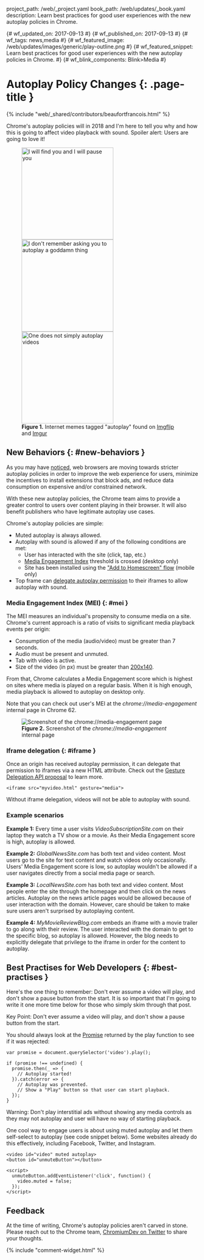 project_path: /web/_project.yaml
book_path: /web/updates/_book.yaml
description: Learn best practices for good user experiences with the new autoplay policies in Chrome.

{# wf_updated_on: 2017-09-13 #}
{# wf_published_on: 2017-09-13 #}
{# wf_tags: news,media #}
{# wf_featured_image: /web/updates/images/generic/play-outline.png #}
{# wf_featured_snippet: Learn best practices for good user experiences with the new autoplay policies in Chrome. #}
{# wf_blink_components: Blink>Media #}

# Autoplay Policy Changes {: .page-title }

{% include "web/_shared/contributors/beaufortfrancois.html" %}

Chrome's autoplay policies will in 2018 and I'm here to tell
you why and how this is going to affect video playback with sound. Spoiler
alert: Users are going to love it!

<figure>
  <a href="https://imgflip.com/i/ngd6c">
    <img height="241px" src="https://i.imgflip.com/ngd6c.jpg"
         title="I will find you and I will pause you"/>
  </a>
  <a href="https://imgur.com/9pj5LGN">
    <img height="241px" src="http://i.imgur.com/9pj5LGN.jpg"
         title="I don't remember asking you to autoplay a goddamn thing"/>
  </a>
  <a href="https://imgur.com/a/p1ZjC">
    <img height="241px" src="https://i.imgur.com/aFO9wAml.jpg"
         title="One does not simply autoplay videos"/>
  </a>
  <figcaption>
    <b>Figure 1.</b>
    Internet memes tagged "autoplay" found on
    <a href="https://imgflip.com">Imgflip</a> and
    <a href="https://imgur.com">Imgur</a>
  </figcaption>
</figure>

## New Behaviors {: #new-behaviors }

As you may have [noticed], web browsers are moving towards stricter autoplay
policies in order to improve the web experience for users, minimize the
incentives to install extensions that block ads, and reduce data consumption on
expensive and/or constrained network.

With these new autoplay policies, the Chrome team aims to provide a greater
control to users over content playing in their browser. It will also benefit
publishers who have legitimate autoplay use cases.

Chrome's autoplay policies are simple:

- Muted autoplay is always allowed.
- Autoplay with sound is allowed if any of the following conditions are met:
    - User has interacted with the site (click, tap, etc.)
    - [Media Engagement Index](#mei) threshold is crossed (desktop only)
    - Site has been installed using the ["Add to Homescreen" flow] (mobile only)
- Top frame can [delegate autoplay permission](#iframe) to their iframes to
  allow autoplay with sound.

### Media Engagement Index (MEI) {: #mei }

The MEI measures an individual's propensity to consume media on a site.
Chrome's current approach is a ratio of visits to significant media playback
events per origin:

- Consumption of the media (audio/video) must be greater than 7 seconds.
- Audio must be present and unmuted.
- Tab with video is active.
- Size of the video (in px) must be greater than [200x140].

From that, Chrome calculates a Media Engagement score which is highest on sites
where media is played on a regular basis. When it is high enough, media playback
is allowed to autoplay on desktop only.

Note that you can check out user's MEI at the <i>chrome://media-engagement</i>
internal page in Chrome 62.

<figure>
  <img src="/web/updates/images/2017/09/media-engagement.png"
       alt="Screenshot of the chrome://media-engagement page">
  <figcaption>
    <b>Figure 2.</b>
    Screenshot of the <i>chrome://media-engagement</i> internal page
  </figcaption>
</figure>

### Iframe delegation {: #iframe }

Once an origin has received autoplay permission, it can delegate that
permission to iframes via a new HTML attribute. Check out the [Gesture
Delegation API proposal] to learn more.

    <iframe src="myvideo.html" gesture="media">

Without iframe delegation, videos will not be able to autoplay with sound.

### Example scenarios

<b>Example 1:</b> Every time a user visits <i>VideoSubscriptionSite.com</i> on their
laptop they watch a TV show or a movie. As their Media Engagement score is
high, autoplay is allowed.

<b>Example 2:</b> <i>GlobalNewsSite.com</i> has both text and video content.
Most users go to the site for text content and watch videos only occasionally.
Users' Media Engagement score is low, so autoplay wouldn't be allowed if a user
navigates directly from a social media page or search. 

<b>Example 3:</b> <i>LocalNewsSite.com</i> has both text and video content.
Most people enter the site through the homepage and then click on the news
articles. Autoplay on the news article pages would be allowed because of user
interaction with the domain. However, care should be taken to make sure users
aren't surprised by autoplaying content.

<b>Example 4:</b> <i>MyMovieReviewBlog.com</i> embeds an iframe with a movie
trailer to go along with their review. The user interacted with the domain to
get to the specific blog, so autoplay is allowed. However, the blog needs to
explicitly delegate that privilege to the iframe in order for the content to
autoplay.

## Best Practises for Web Developers {: #best-practises }

Here's the one thing to remember: Don't ever assume a video will play, and
don't show a pause button from the start. It is so important that I'm going
to write it one more time below for those who simply skim through that post.

Key Point: Don't ever assume a video will play, and don't show a pause button
from the start.

You should always look at the [Promise] returned by the play function to see if
it was rejected:

    var promise = document.querySelector('video').play();
    
    if (promise !== undefined) {
      promise.then(_ => {
        // Autoplay started!
      }).catch(error => {
        // Autoplay was prevented.
        // Show a "Play" button so that user can start playback.
      });
    }

Warning: Don't play interstitial ads without showing any
media controls as they may not autoplay and user will have no way of
starting playback.

One cool way to engage users is about using muted autoplay and let them
self-select to autoplay (see code snippet below). Some websites already do
this effectively, including Facebook, Twitter, and Instagram.

    <video id="video" muted autoplay>
    <button id="unmuteButton"></button>

    <script>
      unmuteButton.addEventListener('click', function() {
        video.muted = false;
      });
    </script>

## Feedback

At the time of writing, Chrome's autoplay policies aren't carved in stone.
Please reach out to the Chrome team, [ChromiumDev on Twitter] to share your
thoughts.

{% include "comment-widget.html" %}

[noticed]: https://webkit.org/blog/7734/auto-play-policy-changes-for-macos/
["Add to Homescreen" flow]: /web/updates/2017/02/improved-add-to-home-screen
[Promise]: /web/fundamentals/getting-started/primers/promises
[200x140]: https://chromium.googlesource.com/chromium/src/+/1c63b1b71d28851fc495fdee9a2c724ea148e827/chrome/browser/media/media_engagement_contents_observer.cc#38
[Gesture Delegation API proposal]: https://github.com/mounirlamouri/gesture-delegation/blob/master/explainer.md
[ChromiumDev on Twitter]: https://twitter.com/chromiumdev
